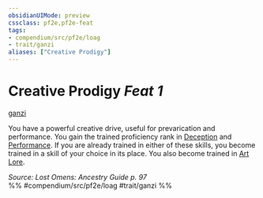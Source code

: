 ```yaml
---
obsidianUIMode: preview
cssclass: pf2e,pf2e-feat
tags:
- compendium/src/pf2e/loag
- trait/ganzi
aliases: ["Creative Prodigy"]
---
```

# Creative Prodigy  *Feat 1*  
[ganzi](rules/traits/ganzi-loag.md "Ganzi Ancestry & Heritage Trait")  


You have a powerful creative drive, useful for prevarication and performance. You gain the trained proficiency rank in [Deception](compendium/skills.md#Deception) and [Performance](compendium/skills.md#Performance). If you are already trained in either of these skills, you become trained in a skill of your choice in its place. You also become trained in [Art Lore](compendium/skills.md#Lore).

*Source: Lost Omens: Ancestry Guide p. 97*  
%% #compendium/src/pf2e/loag #trait/ganzi %%